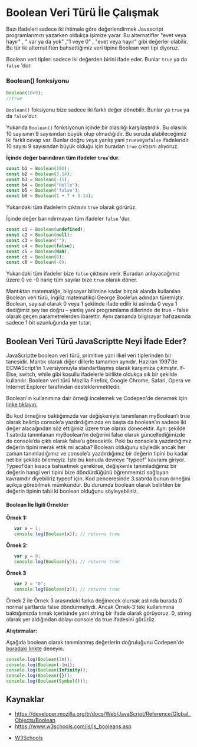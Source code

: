 # Boolean Veri Türü İle Çalışmak
Bazı ifadeleri sadece iki ihtimale göre değerlendirmek Javascript programlarımızı yazarken oldukça işimize yarar. Bu alternatifler "evet veya hayır" , " var ya da yok" ,"1 veye 0" , "evet veya hayır" gibi değerler olabilir. Bu tür iki alternatiften bahsettiğimiz veri tipine Boolean veri tipi diyoruz.

Boolean veri tipleri sadece iki değerden birini ifade eder. Bunlar `true` ya da `false` 'dur.

### Boolean() fonksiyonu

```javascript
Boolean(10>9);
//true
```

`Boolean()` foksiyonu bize sadece iki farklı değer dönebilir. Bunlar ya `true` ya da  `false`'dur. 

Yukarıda `Boolean()` fonksiyonun içinde bir olasılığı karşılaştırdık. Bu olasılık 10 sayısının 9 sayısından büyük olup olmadığıdır. Bu soruda alabileceğimiz iki farklı cevap var. Bunlar doğru veya yanlış yani `true`veya`false` ifadeleridir. 10 sayısı 9 sayısından büyük olduğu için buradan `true` çıktısını alıyoruz.

**İçinde değer barındıran tüm ifadeler `true`'dur.**

```javascript
const b1 = Boolean(100);
const b2 = Boolean(3.14);
const b3 = Boolean(-15);
const b4 = Boolean("Hello");
const b5 = Boolean('false');
const b6 = Boolean(1 + 7 + 3.14);
```

Yukarıdaki tüm ifadelerin çıktısını `true` olarak görürüz.

İçinde değer barındırmayan tüm ifadeler `false` 'dur.

```javascript
const c1 = Boolean(undefined);
const c2 = Boolean(null);
const c3 = Boolean("");
const c4 = Boolean(false);
const c5 = Boolean(NaN);
const c6 = Boolean(0);
const c6 = Boolean(-0);
```

Yukarıdaki tüm ifadeler bize `false` çıktısını verir. Buradan anlayacağımız üzere 0 ve -0 hariç tüm sayılar bize `true` olarak döner. 

Mantıktan matematiğe, bilgisayar bilimine kadar birçok alanda kullanılan Boolean veri türü, İngiliz matematikçi George Boole’un adından türemiştir. Boolean, sayısal olarak 0 veya 1 şeklinde ifade edilir ki aslında 0 veya 1 dediğimiz şey ise doğru – yanlış yani programlama dillerinde de true – false olarak geçen parametrelerden ibarettir. Aynı zamanda bilgisayar hafızasında sadece 1 bit uzunluğunda yer tutar. 
## Boolean Veri Türü JavaScriptte Neyi İfade Eder?
JavaScriptte boolean veri türü, primitive yani ilkel veri tiplerinden bir tanesidir. Mantık olarak diğer dillerle tamamen aynıdır. Haziran 1997’de ECMAScript’in 1.versiyonuyla standartlaşmış olarak karşımıza çıkmıştır. If-Else, switch, while gibi koşullu ifadelerle birlikte oldukça sık bir şekilde kullanılır. Boolean veri türü Mozilla Firefox, Google Chrome, Safari, Opera ve Internet Explorer tarafından desteklenmektedir.

Boolean'ın kullanımına dair örneği incelemek ve Codepen'de denemek için [linke tıklayın.](https://codepen.io/alperceviz/pen/OJRzbGX)  

Bu kod örneğine baktığımızda var değişkeniyle tanımlanan myBoolean’ı true olarak belirtip console’a yazdırdığımızda en başta da boolean’ın sadece iki değer alacağından söz ettiğimiz üzere true olarak dönecektir. Aynı şekilde 1.satırda tanımlanan myBoolean’ın değerini false olarak güncellediğimizde de console’da çıktı olarak false’u görecektik. Peki bu console’a yazdırdığımız değerin tipini merak ettik mi acaba? Boolean olduğunu söyledik ancak her zaman tanımladığımız ve console’a yazdırdığımız bir değerin tipini bu kadar net bir şekilde bilemeyiz. İşte bu konuda devreye “typeof” kavramı giriyor. Typeof’dan kısaca bahsetmek gerekirse, değişkenle tanımladığımız bir değerin hangi veri tipini bize döndürdüğünü öğrenmemizi sağlayan kavramdır diyebiliriz typeof için. Kod penceresinde 3.satırda bunun örneğini açıkça görebilmek mümkündür. Bu durumda boolean olarak belirtilen bir değerin tipinin tabii ki boolean olduğunu söyleyebiliriz. 

#### Boolean İle İlgili Örnekler  

 **Örnek 1:**
 ```javascript
    var x = 1;
    console.log(Boolean(x)); // returns true

 ```

 **Örnek 2:**
 ```javascript
    var y = 0;
    console.log(Boolean(y)); // returns true

 ```

 **Örnek 3**
 ```javascript
    var z = "0";
    console.log(Boolean(z)); // returns true
 ```

Örnek 2 ile Örnek 3 arasındaki farka değinecek olursak aslında burada 0 normal şartlarda false döndürmeliydi. Ancak Örnek-3'teki kullanımına baktığımızda tırnak içerisinde yani string bir ifade olarak görüyoruz. 0, string olarak yer aldığından dolayı console'da true ifadesini görürüz.


**Alıştırmalar:**

Aşağıda boolean olarak tanımlanmış değerlerin doğruluğunu Codepen'de [buradaki linkte](https://codepen.io/alperceviz/pen/yLaKaaQ?editors=0010) deneyin.

```javascript
console.log(Boolean(1n));
console.log(Boolean(-1n));
console.log(Boolean(Infinity));
console.log(Boolean({}));
console.log(Boolean(Symbol()));
```

## Kaynaklar
- https://developer.mozilla.org/tr/docs/Web/JavaScript/Reference/Global_Objects/Boolean
- https://www.w3schools.com/js/js_booleans.asp

* [W3Schools](https://www.w3schools.com)